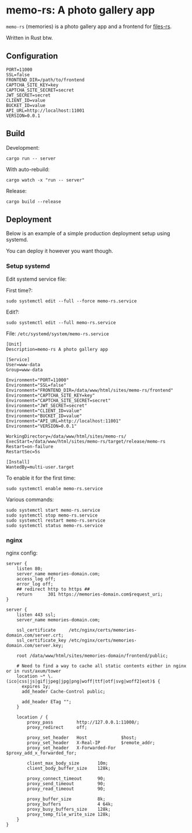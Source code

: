 # memo-rs: A photo gallery app

`memo-rs` (memories) is a photo gallery app and a frontend for [files-rs](https://github.com/lysender/files-rs).

Written in Rust btw.

## Configuration

```
PORT=11000
SSL=false
FRONTEND_DIR=/path/to/frontend
CAPTCHA_SITE_KEY=key
CAPTCHA_SITE_SECRET=secret
JWT_SECRET=secret
CLIENT_ID=value
BUCKET_ID=value
API_URL=http://localhost:11001
VERSION=0.0.1
```

## Build

Development:

```
cargo run -- server
```

With auto-rebuild:

```
cargo watch -x "run -- server"
```

Release:

```
cargo build --release
```

## Deployment

Below is an example of a simple production deployment setup using systemd.

You can deploy it however you want though.

### Setup systemd

Edit systemd service file:

First time?:

```
sudo systemctl edit --full --force memo-rs.service
```

Edit?:
```
sudo systemctl edit --full memo-rs.service
```

File: `/etc/systemd/system/memo-rs.service`

```
[Unit]
Description=memo-rs A photo gallery app

[Service]
User=www-data
Group=www-data

Environment="PORT=11000"
Environment="SSL=false"
Environment="FRONTEND_DIR=/data/www/html/sites/memo-rs/frontend"
Environment="CAPTCHA_SITE_KEY=key"
Environment="CAPTCHA_SITE_SECRET=secret"
Environment="JWT_SECRET=secret"
Environment="CLIENT_ID=value"
Environment="BUCKET_ID=value"
Environment="API_URL=http://localhost:11001"
Environment="VERSION=0.0.1"

WorkingDirectory=/data/www/html/sites/memo-rs/
ExecStart=/data/www/html/sites/memo-rs/target/release/memo-rs
Restart=on-failure
RestartSec=5s

[Install]
WantedBy=multi-user.target
```

To enable it for the first time:

```
sudo systemctl enable memo-rs.service
```

Various commands:

```
sudo systemctl start memo-rs.service
sudo systemctl stop memo-rs.service
sudo systemctl restart memo-rs.service
sudo systemctl status memo-rs.service
```

### nginx

nginx config:

```nginx configuration
server {
    listen 80;
    server_name memories-domain.com;
    access_log off;
    error_log off;
    ## redirect http to https ##
    return      301 https://memories-domain.com$request_uri;
}

server {
    listen 443 ssl;
    server_name memories-domain.com;

    ssl_certificate     /etc/nginx/certs/memories-domain.com/server.crt;
    ssl_certificate_key /etc/nginx/certs/memories-domain.com/server.key;

    root /data/www/html/sites/memories-domain/frontend/public;

    # Need to find a way to cache all static contents either in nginx or in rust/axum/tower
    location ~* \.(ico|css|js|gif|jpeg|jpg|png|woff|ttf|otf|svg|woff2|eot)$ {
      expires 1y;
      add_header Cache-Control public;

      add_header ETag "";
    }

    location / {
        proxy_pass         http://127.0.0.1:11000/;
        proxy_redirect     off;

        proxy_set_header   Host             $host;
        proxy_set_header   X-Real-IP        $remote_addr;
        proxy_set_header   X-Forwarded-For  $proxy_add_x_forwarded_for;

        client_max_body_size       10m;
        client_body_buffer_size    128k;

        proxy_connect_timeout      90;
        proxy_send_timeout         90;
        proxy_read_timeout         90;

        proxy_buffer_size          8k;
        proxy_buffers              4 64k;
        proxy_busy_buffers_size    128k;
        proxy_temp_file_write_size 128k;
    }
}
```
